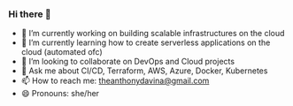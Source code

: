 ### Hi there 👋

- 🔭 I’m currently working on building scalable infrastructures on the cloud
- 🌱 I’m currently learning how to create serverless applications on the cloud (automated ofc)
- 👯 I’m looking to collaborate on DevOps and Cloud projects
- 💬 Ask me about CI/CD, Terraform, AWS, Azure, Docker, Kubernetes
- 📫 How to reach me: theanthonydavina@gmail.com
- 😄 Pronouns: she/her
